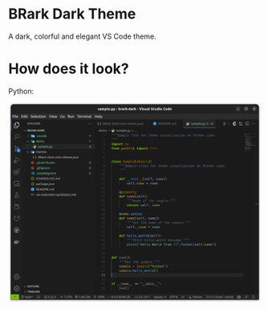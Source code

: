 # BRark Dark Theme

A dark, colorful and elegant VS Code theme.

# How does it look?

Python:

![python_sample](img/python.png)